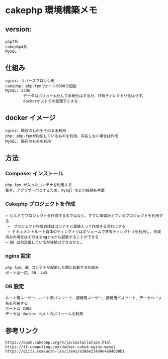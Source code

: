 # cakephp 環境構築メモ

## version:

    php7系
    cakephp4系
    MySQL

## 仕組み

    nginx: リバースプロキシ用
    cakephp: php-fpmでポート9000で起動
    MySQL: 3306
            データはボリューム化して永続化はするが、共有ディレクトリ化はせず、
            dockerホストでの管理下とする

## docker イメージ

    nginx: 既存のものをそのまま利用
    php: php-fpmが内包しているものを利用、存在しない場合は作成
    MySQL: 既存のものを利用

## 方法

### Composer インストール

    php-fpm が入ったコンテナを利用する
    基本、アプリサーバとするため、mysql などの接続も考慮

### Cakephp プロジェクトを作成

    → ビルドでプロジェクトを作成するのではなく、すでに準備冴えているプロジェクトを利用する
     →　プロジェクト作成自体はコンテナに直接入って作成する流れにする
     → ドキュメントルート自体のディレクトリはボリュームで共有ディレクトリを利用し、作成済みの場合はそのままnginxから起動することができる
    → DB は別定義しているが接続はできるかと…

### nginx 設定

    php-fpm、db コンテナが起動した際に起動する仕組み
    ポートは一応、80, 443

### DB 設定

    ルート用ユーザー、ルート用パスワード、接続用ユーザー、接続用パスワード、データベース名を利用する
    ポートは 3306
    データは docker ホストのボリュームを利用

## 参考リンク

    https://book.cakephp.org/4/ja/installation.html
    https://tt-computing.com/docker-cake4-nginx-mysql
    https://qiita.com/ucan-lab/items/a388e214d4e4ed4630b1
